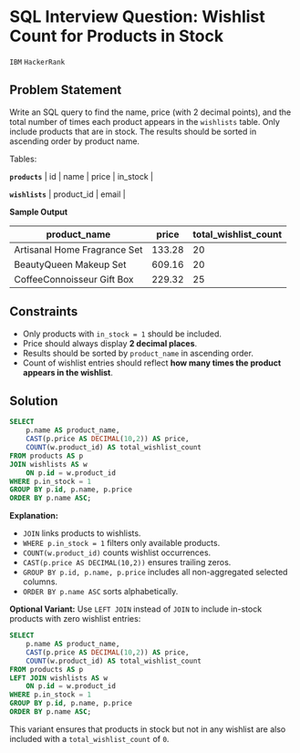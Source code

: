 # SQL Interview Question: Wishlist Count for Products in Stock

`IBM` `HackerRank`

## Problem Statement

Write an SQL query to find the name, price (with 2 decimal points), and the total number of times each product appears in the `wishlists` table. Only include products that are in stock. The results should be sorted in ascending order by product name.

Tables:

**`products`**
| id | name | price | in_stock |

**`wishlists`**
| product_id | email |

**Sample Output**

| product_name                 | price  | total_wishlist_count |
| ---------------------------- | ------ | -------------------- |
| Artisanal Home Fragrance Set | 133.28 | 20                   |
| BeautyQueen Makeup Set       | 609.16 | 20                   |
| CoffeeConnoisseur Gift Box   | 229.32 | 25                   |


## Constraints

* Only products with `in_stock = 1` should be included.
* Price should always display **2 decimal places**.
* Results should be sorted by `product_name` in ascending order.
* Count of wishlist entries should reflect **how many times the product appears in the wishlist**.


## Solution

```sql
SELECT
    p.name AS product_name,
    CAST(p.price AS DECIMAL(10,2)) AS price,
    COUNT(w.product_id) AS total_wishlist_count
FROM products AS p
JOIN wishlists AS w
    ON p.id = w.product_id
WHERE p.in_stock = 1
GROUP BY p.id, p.name, p.price
ORDER BY p.name ASC;
```

**Explanation:**

* `JOIN` links products to wishlists.
* `WHERE p.in_stock = 1` filters only available products.
* `COUNT(w.product_id)` counts wishlist occurrences.
* `CAST(p.price AS DECIMAL(10,2))` ensures trailing zeros.
* `GROUP BY p.id, p.name, p.price` includes all non-aggregated selected columns.
* `ORDER BY p.name ASC` sorts alphabetically.

**Optional Variant:** Use `LEFT JOIN` instead of `JOIN` to include in-stock products with zero wishlist entries:

```sql
SELECT
    p.name AS product_name,
    CAST(p.price AS DECIMAL(10,2)) AS price,
    COUNT(w.product_id) AS total_wishlist_count
FROM products AS p
LEFT JOIN wishlists AS w
    ON p.id = w.product_id
WHERE p.in_stock = 1
GROUP BY p.id, p.name, p.price
ORDER BY p.name ASC;
```

This variant ensures that products in stock but not in any wishlist are also included with a `total_wishlist_count` of `0`.

